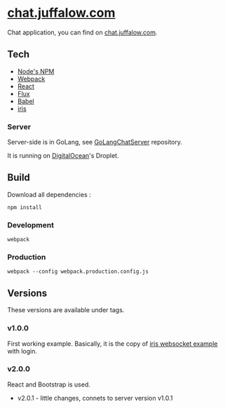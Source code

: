 # [chat.juffalow.com](https://github.com/juffalow/chat.juffalow.com)

Chat application, you can find on [chat.juffalow.com](http://chat.juffalow.com).

## Tech

* [Node's NPM](https://www.npmjs.com/)
* [Webpack](https://webpack.github.io/)
* [React](https://facebook.github.io/react/)
* [Flux](https://facebook.github.io/flux/)
* [Babel](http://babeljs.io/)
* [iris](http://iris-go.com/)

### Server

Server-side is in GoLang, see [GoLangChatServer](https://github.com/juffalow/GoLangChatServer) repository.

It is running on [DigitalOcean](https://www.digitalocean.com)'s Droplet.

## Build

Download all dependencies :

```
npm install
```

### Development

```
webpack
```

### Production

```
webpack --config webpack.production.config.js
```

## Versions

These versions are available under tags.

### v1.0.0

First working example. Basically, it is the copy of [iris websocket example](https://github.com/iris-contrib/examples/tree/master/websocket) with login.

### v2.0.0

React and Bootstrap is used.

* v2.0.1 - little changes, connets to server version  v1.0.1
